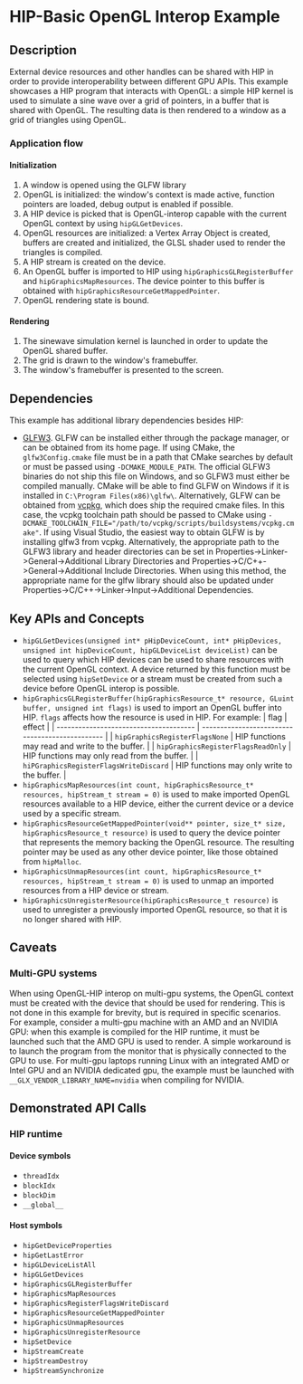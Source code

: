 # HIP-Basic OpenGL Interop Example

## Description
External device resources and other handles can be shared with HIP in order to provide interoperability between different GPU APIs. This example showcases a HIP program that interacts with OpenGL: a simple HIP kernel is used to simulate a sine wave over a grid of pointers, in a buffer that is shared with OpenGL. The resulting data is then rendered to a window as a grid of triangles using OpenGL.

### Application flow
#### Initialization
1. A window is opened using the GLFW library
2. OpenGL is initialized: the window's context is made active, function pointers are loaded, debug output is enabled if possible.
3. A HIP device is picked that is OpenGL-interop capable with the current OpenGL context by using `hipGLGetDevices`.
4. OpenGL resources are initialized: a Vertex Array Object is created, buffers are created and initialized, the GLSL shader used to render the triangles is compiled.
5. A HIP stream is created on the device.
6. An OpenGL buffer is imported to HIP using `hipGraphicsGLRegisterBuffer` and `hipGraphicsMapResources`. The device pointer to this buffer is obtained with `hipGraphicsResourceGetMappedPointer`.
7. OpenGL rendering state is bound.

#### Rendering
1. The sinewave simulation kernel is launched in order to update the OpenGL shared buffer.
2. The grid is drawn to the window's framebuffer.
3. The window's framebuffer is presented to the screen.

## Dependencies
This example has additional library dependencies besides HIP:
- [GLFW3](https://glfw.org). GLFW can be installed either through the package manager, or can be obtained from its home page. If using CMake, the `glfw3Config.cmake` file must be in a path that CMake searches by default or must be passed using `-DCMAKE_MODULE_PATH`.
The official GLFW3 binaries do not ship this file on Windows, and so GLFW3 must either be compiled manually. CMake will be able to find GLFW on Windows if it is installed in `C:\Program Files(x86)\glfw\`. Alternatively, GLFW can be obtained from [vcpkg](https://vcpkg.io/), which does ship the required cmake files. In this case, the vcpkg toolchain path should be passed to CMake using `-DCMAKE_TOOLCHAIN_FILE="/path/to/vcpkg/scripts/buildsystems/vcpkg.cmake"`.
If using Visual Studio, the easiest way to obtain GLFW is by installing glfw3 from vcpkg. Alternatively, the appropriate path to the GLFW3 library and header directories can be set in Properties->Linker->General->Additional Library Directories and Properties->C/C++->General->Additional Include Directories. When using this method, the appropriate name for the glfw library should also be updated under Properties->C/C++->Linker->Input->Additional Dependencies.

## Key APIs and Concepts
- `hipGLGetDevices(unsigned int* pHipDeviceCount, int* pHipDevices, unsigned int hipDeviceCount, hipGLDeviceList deviceList)` can be used to query which HIP devices can be used to share resources with the current OpenGL context. A device returned by this function must be selected using `hipSetDevice` or a stream must be created from such a device before OpenGL interop is possible.
- `hipGraphicsGLRegisterBuffer(hipGraphicsResource_t* resource, GLuint buffer, unsigned int flags)` is used to import an OpenGL buffer into HIP. `flags` affects how the resource is used in HIP. For example:
| flag                                   | effect                                          |
| -------------------------------------- | ----------------------------------------------- |
| `hipGraphicsRegisterFlagsNone`         | HIP functions may read and write to the buffer. |
| `hipGraphicsRegisterFlagsReadOnly`     | HIP functions may only read from the buffer.    |
| `hiPGraphicsRegisterFlagsWriteDiscard` | HIP functions may only write to the buffer.     |
- `hipGraphicsMapResources(int count, hipGraphicsResource_t* resources, hipStream_t stream = 0)` is used to make imported OpenGL resources available to a HIP device, either the current device or a device used by a specific stream.
- `hipGraphicsResourceGetMappedPointer(void** pointer, size_t* size, hipGraphicsResource_t resource)` is used to query the device pointer that represents the memory backing the OpenGL resource. The resulting pointer may be used as any other device pointer, like those obtained from `hipMalloc`.
- `hipGraphicsUnmapResources(int count, hipGraphicsResource_t* resources, hipStream_t stream = 0)` is used to unmap an imported resources from a HIP device or stream.
- `hipGraphicsUnregisterResource(hipGraphicsResource_t resource)` is used to unregister a previously imported OpenGL resource, so that it is no longer shared with HIP.

## Caveats
### Multi-GPU systems
When using OpenGL-HIP interop on multi-gpu systems, the OpenGL context must be created with the device that should be used for rendering. This is not done in this example for brevity, but is required in specific scenarios. For example, consider a multi-gpu machine with an AMD and an NVIDIA GPU: when this example is compiled for the HIP runtime, it must be launched such that the AMD GPU is used to render. A simple workaround is to launch the program from the monitor that is physically connected to the GPU to use. For multi-gpu laptops running Linux with an integrated AMD or Intel GPU and an NVIDIA dedicated gpu, the example must be launched with `__GLX_VENDOR_LIBRARY_NAME=nvidia` when compiling for NVIDIA.

## Demonstrated API Calls
### HIP runtime
#### Device symbols
- `threadIdx`
- `blockIdx`
- `blockDim`
- `__global__`

#### Host symbols
- `hipGetDeviceProperties`
- `hipGetLastError`
- `hipGLDeviceListAll`
- `hipGLGetDevices`
- `hipGraphicsGLRegisterBuffer`
- `hipGraphicsMapResources`
- `hipGraphicsRegisterFlagsWriteDiscard`
- `hipGraphicsResourceGetMappedPointer`
- `hipGraphicsUnmapResources`
- `hipGraphicsUnregisterResource`
- `hipSetDevice`
- `hipStreamCreate`
- `hipStreamDestroy`
- `hipStreamSynchronize`
